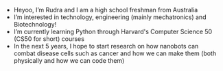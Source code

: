 - Heyoo, I’m Rudra and I am a high school freshman from Australia
- I’m interested in technology, engineering (mainly mechatronics) and Biotechnology!
- I’m currently learning Python through Harvard's Computer Science 50 (CS50 for short) courses
- In the next 5 years, I hope to start research on how nanobots can combat disease cells such as cancer and how we can make them (both physically and how we can code them)


<!---
ragrawal2507/ragrawal2507 is a ✨ special ✨ repository because its `README.md` (this file) appears on your GitHub profile.
You can click the Preview link to take a look at your changes.
--->
